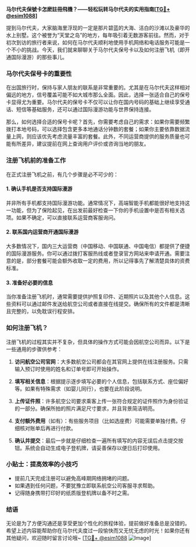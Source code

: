 **马尔代夫保號卡怎麽註冊飛機？——轻松玩转马尔代夫的实用指南[[TG💪+ @esim1088](https://t.me/s/esim1088)]**

提到马尔代夫，大家脑海里浮现的一定是那片碧蓝的大海、洁白的沙滩以及豪华的水上别墅。这个被誉为“天堂之岛”的地方，每年吸引着无数游客前往。然而，对于初次到访的旅行者来说，如何在马尔代夫顺利地使用手机网络和电话服务可能是一个不小的挑战。今天，我们就来聊聊关于马尔代夫保号卡以及如何注册飞机（即开通国际漫游）的那些事儿。

### 马尔代夫保号卡的重要性

在出国旅行时，保持与家人朋友的联系是非常重要的。尤其是在马尔代夫这样相对偏远的地方，信号覆盖可能不如大城市那么全面。因此，选择一张适合自己的保号卡显得尤为重要。马尔代夫的保号卡不仅可以让你在国内号码的基础上继续享受通话、短信等基础服务，还可以通过国际漫游功能与世界保持连接。

那么，如何选择合适的保号卡呢？首先，你需要考虑自己的需求：如果你需要频繁拨打本地号码，可以选择包含更多本地通话分钟数的套餐；如果你主要依靠数据流量上网，则应该优先考虑流量丰富的套餐。此外，不同运营商提供的服务质量也可能有所差异，建议提前在网上查询用户评价或咨询当地的朋友。

### 注册飞机前的准备工作

在正式注册飞机之前，有几个步骤是必不可少的：

#### 1. 确认手机是否支持国际漫游
并非所有手机都支持国际漫游功能。通常情况下，高端智能手机都能很好地支持这一功能，但为了保险起见，在出发前最好检查一下你的手机设置中是否有相关选项。如果不确定，可以直接联系运营商客服询问。

#### 2. 联系国内运营商开通国际漫游
大多数情况下，国内三大运营商（中国移动、中国联通、中国电信）都提供了便捷的国际漫游服务。你可以通过拨打客服热线或者登录官方网站来申请开通。需要注意的是，部分套餐可能会额外收取一定的费用，所以记得事先了解清楚具体的资费标准。

#### 3. 准备好必要的信息
当你准备注册飞机时，通常需要提供护照复印件、近期照片以及其他个人信息。这些资料可以通过邮件发送给航空公司或者直接在线提交。确保所有的文件都是清晰且完整的，以免耽误行程安排。

### 如何注册飞机？

注册飞机的过程其实并不复杂，但具体的操作方式可能会因航空公司而异。以下是一些通用的步骤供参考：

1. **访问航空公司官网**：大多数航空公司都会在其官网上提供在线注册服务。只需输入预订时使用的姓名和订单号即可开始操作。
   
2. **填写相关信息**：根据提示逐步填写必要的个人信息，包括联系方式、座位偏好等。如果有特殊需求（如婴儿同行），也要在此阶段说明。

3. **上传证件照**：许多航空公司要求乘客上传一张符合规定的证件照作为身份验证的一部分。确保所拍的照片满足尺寸要求，并且背景简洁明亮。

4. **支付额外费用**（如有）：有些服务项目（比如选座费）可能需要单独付费。仔细核对账单后再进行付款。

5. **确认并提交**：最后一步就是仔细检查一遍所有填写的内容无误后点击提交按钮。系统会自动生成电子登机牌，请妥善保存以便日后打印使用。

### 小贴士：提高效率的小技巧

- 提前几天完成注册可以避免高峰期网络拥堵的问题。
- 如果遇到任何问题，不要犹豫立即联系航空公司客服寻求帮助。
- 记得随身携带打印好的纸质版登机牌以备不时之需。

### 结语

无论是为了方便沟通还是享受更加个性化的旅程体验，提前做好准备总是没错的。希望上述内容能帮助你在马尔代夫度过一段愉快而又无忧无虑的时光！如果你还有其他疑问，欢迎随时留言讨论哦~ [[TG💪+ @esim1088](https://t.me/s/esim1088) ![Image](https://i.postimg.cc/4NQfJmqS/Snipaste-2025-05-13-00-14-12.png)]